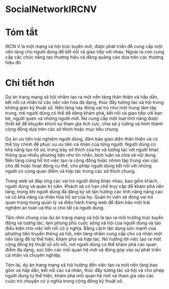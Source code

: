 # SocialNetworkIRCNV
# Tóm tắt
  IRCN V là một mạng xã hội trực tuyến mới, được phát triển để cung cấp một nền tảng cho người dùng để kết nối và giao tiếp với nhau. 
  Ngoài ra còn cung cấp các chức năng tạo thương hiệu và đăng quảng cáo dựa trên các thương hiệu đó 
# Chi tiết hơn
  Dự án trang mạng xã hội nhằm tạo ra một nền tảng thân thiện và hấp dẫn, kết nối cá nhân từ các nền văn hóa đa dạng, thúc đẩy tương tác xã hội trong không gian kỹ thuật số. Nền tảng này đóng vai trò như một trung tâm tập trung, nơi người dùng có thể dễ dàng khám phá, kết nối và giao tiếp với bạn bè, người quen và những người mới. Nó cung cấp một loạt tính năng được thiết kế để khuyến khích sự tham gia tích cực, chia sẻ ý tưởng và hình thành cộng đồng dựa trên các sở thích hoặc mục tiêu chung.

  Dự án ưu tiên trải nghiệm người dùng, đảm bảo giao diện thân thiện và có thể tùy chỉnh để phục vụ ưu tiên cá nhân của từng người. Người dùng có khả năng tạo hồ sơ, trưng bày sở thích của họ và tương tác với người khác thông qua nhiều phương tiện như tin nhắn, bình luận và chia sẻ nội dung. Nền tảng cũng hỗ trợ việc tạo ra cộng đồng hoặc nhóm tập trung vào các chủ đề hoặc hoạt động cụ thể, cho phép người dùng kết nối với những người có cùng quan điểm và hợp tác trong các sở thích chung.

  Trang web sẽ đáp ứng các vai trò người dùng khác nhau, bao gồm khách, người dùng và quản trị viên. Khách sẽ có hạn chế truy cập để khám phá nền tảng, trong khi người dùng đã đăng ký sẽ tận hưởng các tính năng nâng cao và có khả năng cá nhân hóa hồ sơ của họ. Quản trị viên sẽ đóng vai trò quan trọng trong quản lý và điều hành trang web để đảm bảo một trải nghiệm an toàn và thú vị cho tất cả người dùng.

  Tầm nhìn chung của dự án trang mạng xã hội là tạo ra môi trường trực tuyến động và tương tác, làm phong phú cuộc sống xã hội của người dùng và tạo điều kiện cho việc kết nối có ý nghĩa. Bằng cách tận dụng sức mạnh của phương tiện truyền thông xã hội, nền tảng nhằm cung cấp cho cá nhân một nền tảng để tự thể hiện, khám phá và hợp tác. Nó hướng tới việc tạo ra một cộng đồng kỹ thuật số sôi nổi, nơi người dùng có thể khám phá các quan điểm đa dạng, xúc tiến các mối quan hệ mới và đóng góp vào sự phát triển cá nhân và chuyên nghiệp.

  Tóm lại, dự án trang mạng xã hội hướng đến việc tạo ra một nền tảng bao gồm và hấp dẫn, kết nối các cá nhân, thúc đẩy tương tác xã hội và cho phép người dùng tự thể hiện, khám phá mối quan hệ mới và tham gia vào các cuộc trò chuyện có ý nghĩa trong cộng đồng kỹ thuật số.
